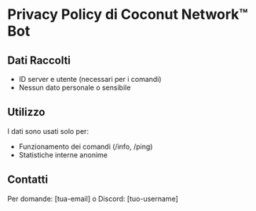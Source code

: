 # Privacy Policy di Coconut Network™ Bot

## Dati Raccolti
- ID server e utente (necessari per i comandi)
- Nessun dato personale o sensibile

## Utilizzo
I dati sono usati solo per:
- Funzionamento dei comandi (/info, /ping)
- Statistiche interne anonime

## Contatti
Per domande: [tua-email] o Discord: [tuo-username]
